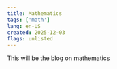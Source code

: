 ```yaml
---
title: Mathematics
tags: ['math']
lang: en-US
created: 2025-12-03
flags: unlisted
---
```


This will be the blog on mathematics
